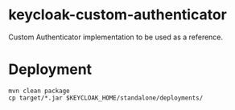 # keycloak-custom-authenticator
Custom Authenticator implementation to be used as a reference. 

# Deployment
```shell script
mvn clean package
cp target/*.jar $KEYCLOAK_HOME/standalone/deployments/
```